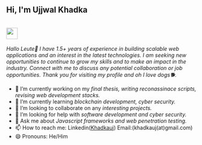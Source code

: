 
<h2> Hi, I'm Ujjwal Khadka</h2>
<!-- <img align='right' src="https://github-readme-stats.vercel.app/api?username=khadkauj&show_icons=true&theme=radical"
    width="380"> -->
<p><em> <br><img src="https://media.giphy.com/media/WUlplcMpOCEmTGBtBW/giphy.gif" width="30"><br><br>
        Hallo Leute👋
        I have 1.5+ years of experience in building scalable web applications
        and an interest in the latest technologies. I am seeking new opportunities to continue to grow my skills and to
        make an impact in the industry. Connect with me to discuss any potential collaboration or job opportunities.
        Thank you for visiting my profile and oh I love dogs🐕.
    </em></p>



- 🔭 I’m currently working on my <i>final thesis, writing reconassinace scripts, revising web development stacks.</i>
- 🌱 I’m currently learning <i>blockchain development, cyber security.</i>
- 👯 I’m looking to collaborate on any <i>interesting projects.</i>
- 🤔 I’m looking for help with <i>software development and cyber security.</i>
- 💬 Ask me about <i>Javascript frameworks and web penetration testing.</i>
- 📫 How to reach me: Linkedin(<a href="http://linkedin.com/in/khadkauj">Khadkauj</a>) Email:(khadkauj(at)gmail.com) 
- 😄 Pronouns: He/Him
<!--  ⚡ Fun fact:  -->
